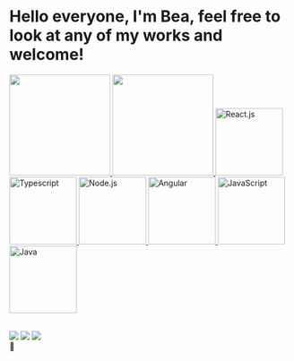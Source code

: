 # Hello everyone, I'm Bea, feel free to look at any of my works and welcome!

<table>
  <a href="https://github.com/beatrizbazzan">
  <img height="180em" src="https://github-readme-stats.vercel.app/api?username=beatrizbazzan&show_icons=true&theme=tokyonight&include_all_commits=true&count_private=true"/>
  <img height="180em" src="https://github-readme-stats.vercel.app/api/top-langs/?username=beatrizbazzan&layout=compact&langs_count=6&theme=tokyonight"/>
  <img src="![image](https://github.com/beatrizbazzan/beatrizbazzan/assets/69995383/b5d8cfd5-9298-4927-a527-853f734ac602)
" width="120" alt="React.js">
  <img src="![image](https://github.com/beatrizbazzan/beatrizbazzan/assets/69995383/dc55e007-b521-42c8-a7b7-3fc941e9d068)" width="120" alt="Typescript">
  <img src="![image](https://github.com/beatrizbazzan/beatrizbazzan/assets/69995383/f5334d42-621b-409a-891c-54c640f8b0fe)" width="120" alt="Node.js">
  <img src="![image](https://github.com/beatrizbazzan/beatrizbazzan/assets/69995383/46582955-1087-427a-80af-671e21c86949)" width="120" alt="Angular">
  <img src="https://static.vecteezy.com/system/resources/previews/027/127/560/non_2x/javascript-logo-javascript-icon-transparent-free-png.png" width="120" alt="JavaScript">
  <img src="![image](https://github.com/beatrizbazzan/beatrizbazzan/assets/69995383/48dfb83b-fcd5-4bfa-8277-b9bf6d6284dd)" width="120" alt="Java">
</table>

<div> 
  <a href="https://www.instagram.com/b.bazzan/" target="_blank"><img src="https://img.shields.io/badge/-Instagram-%23E4405F?style=for-the-badge&logo=instagram&logoColor=white" target="_blank"></a>
  <a href = "mailto: biabazzan@gmail.com"><img src="https://img.shields.io/badge/-Gmail-%23333?style=for-the-badge&logo=gmail&logoColor=white" target="_blank"></a>
  <a href="https://www.linkedin.com/in/bbazzan/" target="_blank"><img src="https://img.shields.io/badge/-LinkedIn-%230077B5?style=for-the-badge&logo=linkedin&logoColor=white" target="_blank"></a> 
</div> 👋

<!--
**beatrizbazzan/beatrizbazzan** is a ✨ _special_ ✨ repository because its `README.md` (this file) appears on your GitHub profile.

Here are some ideas to get you started:

- 🔭 I’m currently working on ...
- 🌱 I’m currently learning ...
- 👯 I’m looking to collaborate on ...
- 🤔 I’m looking for help with ...
- 💬 Ask me about ...
- 📫 How to reach me: ...
- 😄 Pronouns: ...
- ⚡ Fun fact: ...
-->
